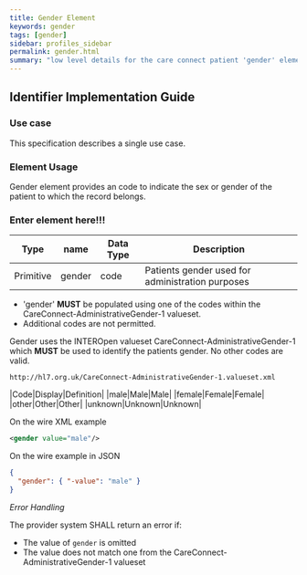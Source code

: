 ```yaml
---
title: Gender Element
keywords: gender
tags: [gender]
sidebar: profiles_sidebar
permalink: gender.html
summary: "low level details for the care connect patient 'gender' element"
---
```

## Identifier Implementation Guide ##

### Use case ###

This specification describes a single use case. 

### Element Usage ###

Gender element provides an code to indicate the sex or gender of the patient to which the record belongs.

### Enter element here!!! ###

|Type|name|Data Type|Description|
| ------------- | ------------- | ------------- | ------------- |
| Primitive| gender| code | Patients gender used for administration purposes |


- 'gender' **MUST** be populated using one of the codes within the CareConnect-AdministrativeGender-1 valueset.
- Additional codes are not permitted.


Gender uses the INTEROpen valueset CareConnect-AdministrativeGender-1 which **MUST** be used to identify the patients gender. No other codes are valid.

```http
http://hl7.org.uk/CareConnect-AdministrativeGender-1.valueset.xml
```
|Code|Display|Definition|
|male|Male|Male|
|female|Female|Female|
|other|Other|Other|
|unknown|Unknown|Unknown|


On the wire XML example

```xml
<gender value="male"/>
```

On the wire example in JSON

```json
{
  "gender": { "-value": "male" }
}
```

*Error Handling*

The provider system SHALL return an error if:

- The value of `gender` is omitted
- The value does not match one from the CareConnect-AdministrativeGender-1 valueset






